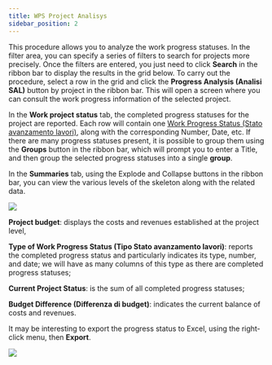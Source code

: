 ```yaml
---
title: WPS Project Analisys
sidebar_position: 2
---
```


This procedure allows you to analyze the work progress statuses. In the filter area, you can specify a series of filters to search for projects more precisely. Once the filters are entered, you just need to click **Search** in the ribbon bar to display the results in the grid below. To carry out the procedure, select a row in the grid and click the **Progress Analysis (Analisi SAL)** button by project in the ribbon bar. This will open a screen where you can consult the work progress information of the selected project.

In the **Work project status** tab, the completed progress statuses for the project are reported. Each row will contain one [Work Progress Status (Stato avanzamento lavori)](/docs/project-management/work-project-status/new-work-project-status/), along with the corresponding Number, Date, etc. If there are many progress statuses present, it is possible to group them using the **Groups** button in the ribbon bar, which will prompt you to enter a Title, and then group the selected progress statuses into a single **group**.

In the **Summaries** tab, using the Explode and Collapse buttons in the ribbon bar, you can view the various levels of the skeleton along with the related data.

![](/img/it-it/project-management/transverse-procedures/riepilogues.png)

**Project budget**: displays the costs and revenues established at the project level,

**Type of Work Progress Status (Tipo Stato avanzamento lavori)**: reports the completed progress status and particularly indicates its type, number, and date; we will have as many columns of this type as there are completed progress statuses;

**Current Project Status**: is the sum of all completed progress statuses;

**Budget Difference (Differenza di budget)**: indicates the current balance of costs and revenues.

It may be interesting to export the progress status to Excel, using the right-click menu, then **Export**.

![](/img/it-it/project-management/transverse-procedures/export.png)